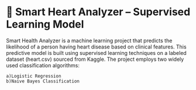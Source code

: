 # 🧠 Smart Heart Analyzer – Supervised Learning Model
Smart Health Analyzer is a machine learning project that predicts the likelihood of a person having heart disease based on clinical features. This predictive model is built using supervised learning techniques on a labeled dataset (heart.csv) sourced from Kaggle.
The project employs two widely used classification algorithms:

    a)Logistic Regression
    b)Naive Bayes Classification
